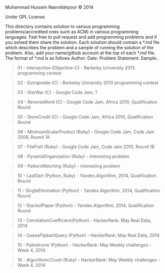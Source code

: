 Muhammad Hussein Nasrollahpour © 2014

Under GPL License.

This directory contains solution to various programming problems(accredited ones such as ACM) in various programming languages.
Feel free to pull request and add programming problems and if you solved them share the solution. Each solution should contain a *.md file which describes the problem and a sample of running the solution of the problem.
Also, add your name/github account at the top of each *.md file. The format of *.md is as follows
Author: Date: Problem Statement: Sample:.

<blockquote>01 - Intersection 	       (Objective-C) 	- Berkeley University 2013 programming contest</blockquote>
<blockquote>02 - Extrapolate  	       (C)           	- Berkeley University 2013 programming contest</blockquote>
<blockquote>03 - StarWar      	       (C)           	- Google Code Jam, ?</blockquote>
<blockquote>04 - ReverseWord  	       (C)           	- Google Code Jam, Africa 2010, Qualification Round</blockquote>
<blockquote>05 - StoreCredit  	       (C)           	- Google Code Jam, Africa 2010, Qualification Round</blockquote>
<blockquote>06 - MinimumScalarProduct  (Ruby)        	- Google Code Jam, Code Jam 2008, Round 1A</blockquote>
<blockquote>07 - FileFixIt             (Ruby)        	- Google Code Jam, Code Jam 2010, Round 1B</blockquote>
<blockquote>08 - PyramidOrganization   (Ruby)        	- Interesting problem</blockquote>
<blockquote>09 - PatternMatching       (Ruby)        	- Interesting problem</blockquote>
<blockquote>10 - LastDart	            (Python, Ruby)	- Yandex.Algorithm, 2014, Qualification Round</blockquote>
<blockquote>11 - SingleElimination     (Python)	      - Yandex.Algorithm, 2014, Qualification Round</blockquote>
<blockquote>12 - StackofPaper          (Python)        - Yandex.Algorithm, 2014, Qualification Round</blockquote>
<blockquote>13 - CorrelationCoefficient(Python)        - HackerRank: May Real Data, 2014</blockquote>
<blockquote>14 - GuessFlipkartQuery    (Python)        - HackerRank: May Real Data, 2014</blockquote>
<blockquote>15 - Palindrome            (Python)        - HackerRank: May Weekly challenges - Week 4, 2014</blockquote>
<blockquote>16 - AlgorithmicCrush      (Ruby)          - HackerRank: May Weekly challenges - Week 4, 2014</blockquote>
